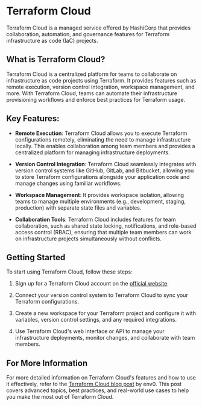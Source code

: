 # Terraform Cloud

Terraform Cloud is a managed service offered by HashiCorp that provides collaboration, automation, and governance features for Terraform infrastructure as code (IaC) projects.

## What is Terraform Cloud?

Terraform Cloud is a centralized platform for teams to collaborate on infrastructure as code projects using Terraform. It provides features such as remote execution, version control integration, workspace management, and more. With Terraform Cloud, teams can automate their infrastructure provisioning workflows and enforce best practices for Terraform usage.

## Key Features:

- **Remote Execution**: Terraform Cloud allows you to execute Terraform configurations remotely, eliminating the need to manage infrastructure locally. This enables collaboration among team members and provides a centralized platform for managing infrastructure deployments.

- **Version Control Integration**: Terraform Cloud seamlessly integrates with version control systems like GitHub, GitLab, and Bitbucket, allowing you to store Terraform configurations alongside your application code and manage changes using familiar workflows.

- **Workspace Management**: It provides workspace isolation, allowing teams to manage multiple environments (e.g., development, staging, production) with separate state files and variables.

- **Collaboration Tools**: Terraform Cloud includes features for team collaboration, such as shared state locking, notifications, and role-based access control (RBAC), ensuring that multiple team members can work on infrastructure projects simultaneously without conflicts.

## Getting Started

To start using Terraform Cloud, follow these steps:

1. Sign up for a Terraform Cloud account on the [official website](https://app.terraform.io/signup/account).

2. Connect your version control system to Terraform Cloud to sync your Terraform configurations.

3. Create a new workspace for your Terraform project and configure it with variables, version control settings, and any required integrations.

4. Use Terraform Cloud's web interface or API to manage your infrastructure deployments, monitor changes, and collaborate with team members.

## For More Information

For more detailed information on Terraform Cloud's features and how to use it effectively, refer to the [Terraform Cloud blog post](https://www.env0.com/blog/terraform-cloud) by env0. This post covers advanced topics, best practices, and real-world use cases to help you make the most out of Terraform Cloud.

